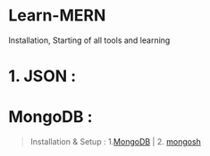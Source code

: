 # Learn-MERN
Installation, Starting of all tools and learning

# 1. JSON : 
# MongoDB : 
>Installation & Setup : 1.[MongoDB](https://www.mongodb.com/try/download/community) | 2. [mongosh](https://www.mongodb.com/try/download/shell)

